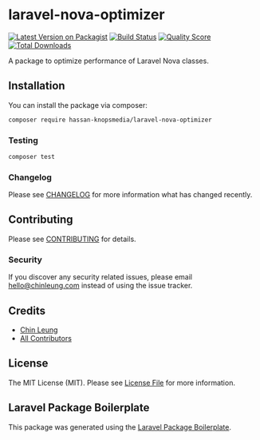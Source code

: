 # laravel-nova-optimizer

[![Latest Version on Packagist](https://img.shields.io/packagist/v/chinleung/laravel-nova-optimizer.svg?style=flat-square)](https://packagist.org/packages/chinleung/laravel-nova-optimizer)
[![Build Status](https://img.shields.io/travis/chinleung/laravel-nova-optimizer/master.svg?style=flat-square)](https://travis-ci.org/chinleung/laravel-nova-optimizer)
[![Quality Score](https://img.shields.io/scrutinizer/g/chinleung/laravel-nova-optimizer.svg?style=flat-square)](https://scrutinizer-ci.com/g/chinleung/laravel-nova-optimizer)
[![Total Downloads](https://img.shields.io/packagist/dt/chinleung/laravel-nova-optimizer.svg?style=flat-square)](https://packagist.org/packages/chinleung/laravel-nova-optimizer)

A package to optimize performance of Laravel Nova classes.

## Installation

You can install the package via composer:

```bash
composer require hassan-knopsmedia/laravel-nova-optimizer
```

### Testing

``` bash
composer test
```

### Changelog

Please see [CHANGELOG](CHANGELOG.md) for more information what has changed recently.

## Contributing

Please see [CONTRIBUTING](CONTRIBUTING.md) for details.

### Security

If you discover any security related issues, please email hello@chinleung.com instead of using the issue tracker.

## Credits

- [Chin Leung](https://github.com/chinleung)
- [All Contributors](../../contributors)

## License

The MIT License (MIT). Please see [License File](LICENSE.md) for more information.

## Laravel Package Boilerplate

This package was generated using the [Laravel Package Boilerplate](https://laravelpackageboilerplate.com).
